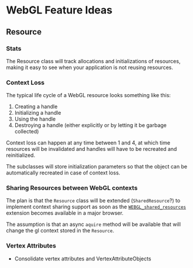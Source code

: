 # WebGL Feature Ideas

## Resource

### Stats

The Resource class will track allocations and initializations of resources,
making it easy to see when your application is not reusing resources.


### Context Loss

The typical life cycle of a WebGL resource looks something like this:

1) Creating a handle
2) Initializing a handle
3) Using the handle
4) Destroying a handle (either explicitly or by letting it be garbage collected)

Context loss can happen at any time between 1 and 4, at which time resources will be invalidated and handles will have to be recreated and reinitialized.

The subclasses will store initialization parameters so that the object can be automatically recreated in case of context loss.


### Sharing Resources between WebGL contexts

The plan is that the `Resource` class will be extended (`SharedResource`?)
to implement context sharing support as soon as the
[`WEBGL_shared_resources`](https://www.khronos.org/registry/webgl/extensions/WEBGL_shared_resources/)
extension becomes available in a major browser.

The assumption is that an async `aquire` method will be available that will
change the gl context stored in the `Resource`.



### Vertex Attributes

* Consolidate vertex attributes and VertexAttributeObjects